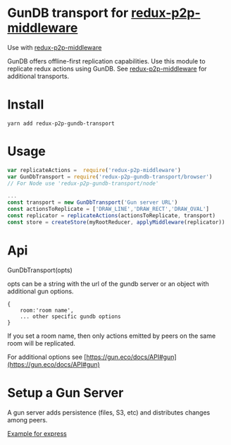# GunDB transport for [redux-p2p-middleware](https://github.com/hugozap/redux-p2p-middleware)

Use with [redux-p2p-middleware](https://github.com/hugozap/redux-p2p-middleware)

GunDB offers offline-first replication capabilities. Use this module to replicate redux actions using GunDB. See [redux-p2p-middleware](https://github.com/hugozap/redux-p2p-middleware) for additional transports.

# Install

```
yarn add redux-p2p-gundb-transport
```

# Usage

```javascript
var replicateActions =  require('redux-p2p-middleware')
var GunDbTransport = require('redux-p2p-gundb-transport/browser')
// For Node use 'redux-p2p-gundb-transport/node'

...
const transport = new GunDbTransport('Gun server URL')
const actionsToReplicate = ['DRAW_LINE','DRAW_RECT','DRAW_OVAL']
const replicator = replicateActions(actionsToReplicate, transport)
const store = createStore(myRootReducer, applyMiddleware(replicator))


```

# Api

GunDbTransport(opts)

opts can be a string with the url of the gundb server
or an object with additional gun options.

```
{
    room:'room name',
    ... other specific gundb options
}
```

If you set a room name, then only actions emitted by peers on the same room will be replicated.

For additional options see [https://gun.eco/docs/API#gun](https://gun.eco/docs/API#gun)



# Setup a Gun Server

A gun server adds persistence (files, S3, etc) and distributes changes among peers.

[Example for express](https://github.com/amark/gun/blob/master/examples/express.js)


